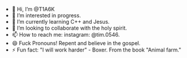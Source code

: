 - 👋 Hi, I’m @T1A6K
- 👀 I’m interested in progress.
- 🌱 I’m currently learning C++ and Jesus.
- 💞️ I’m looking to collaborate with the holy spirit.
- 📫 How to reach me: instagram: @tim.0546.
- 😄 Fuck Pronouns! Repent and believe in the gospel.
- ⚡ Fun fact: "I will work harder" - Boxer. From the book "Animal farm."

<!---
T1A6K/T1A6K is a ✨ special ✨ repository because its `README.md` (this file) appears on your GitHub profile.
You can click the Preview link to take a look at your changes.
--->
